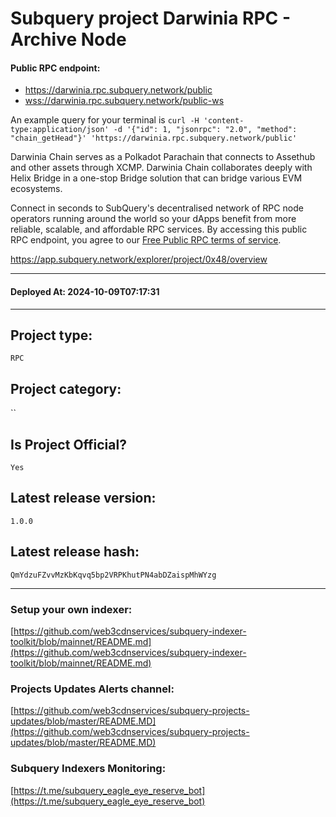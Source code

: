 # Subquery project Darwinia RPC - Archive Node
####  **Public RPC endpoint**: 

* https://darwinia.rpc.subquery.network/public
* [wss://darwinia.rpc.subquery.network/public-ws](https://polkadot.js.org/apps/?rpc=wss%3A%2F%2Fdarwinia.rpc.subquery.network%2Fpublic-ws#/explorer)

An example query for your terminal is
`curl -H 'content-type:application/json' -d '{"id": 1, "jsonrpc": "2.0", "method": "chain_getHead"}' 'https://darwinia.rpc.subquery.network/public'`

Darwinia Chain serves as a Polkadot Parachain that connects to Assethub and other assets through XCMP. Darwinia Chain collaborates deeply with Helix Bridge in a one-stop Bridge solution that can bridge various EVM ecosystems.

Connect in seconds to SubQuery's decentralised network of RPC node operators running around the world so your dApps benefit from more reliable, scalable, and affordable RPC services. By accessing this public RPC endpoint, you agree to our [Free Public RPC terms of service](https://subquery.foundation/public-rpc-terms).

https://app.subquery.network/explorer/project/0x48/overview
____
#### Deployed At: 2024-10-09T07:17:31
____

## Project type:
`RPC`

## Project category:
``

## Is Project Official?
`Yes`

## Latest release version:
`1.0.0`

## Latest release hash:
`QmYdzuFZvvMzKbKqvq5bp2VRPKhutPN4abDZaispMhWYzg`



___
### Setup your own indexer:

[https://github.com/web3cdnservices/subquery-indexer-toolkit/blob/mainnet/README.md](https://github.com/web3cdnservices/subquery-indexer-toolkit/blob/mainnet/README.md)

### Projects Updates Alerts channel:

[https://github.com/web3cdnservices/subquery-projects-updates/blob/master/README.MD](https://github.com/web3cdnservices/subquery-projects-updates/blob/master/README.MD)

### Subquery Indexers Monitoring:

[https://t.me/subquery_eagle_eye_reserve_bot](https://t.me/subquery_eagle_eye_reserve_bot)